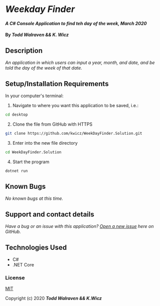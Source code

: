 # _Weekday Finder_

#### _A C# Console Application to find teh day of the week, March 2020_

#### By _**Todd Walraven && K. Wicz**_



## Description

_An application in which users can input a year, month, and date, and be told the day of the week of that date._

## Setup/Installation Requirements

In your computer's terminal:

1. Navigate to where you want this application to be saved, i.e.:
```sh
cd desktop
```
2. Clone the file from GitHub with HTTPS
```sh
git clone https://github.com/kwicz/WeekDayFinder.Solution.git
```
3.  Enter into the new file directory
```sh
cd WeekDayFinder.Solution
```
4.  Start the program
```sh
dotnet run
```

## Known Bugs

_No known bugs at this time._

## Support and contact details

_Have a bug or an issue with this application? [Open a new issue](https://github.com/kwicz/WeekDayFinder.Solution/issues) here on GitHub._

## Technologies Used

* C#
* .NET Core

### License

[MIT](https://choosealicense.com/licenses/mit/)

Copyright (c) 2020 **_Todd Walraven && K.Wicz_**
